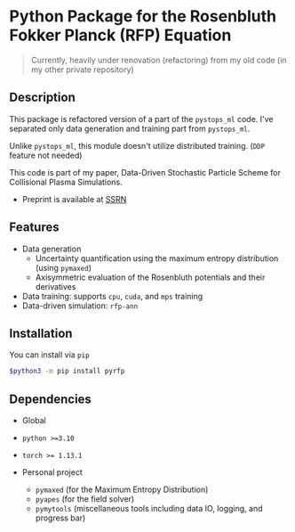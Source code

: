 # Python Package for the Rosenbluth Fokker Planck (RFP) Equation

> Currently, heavily under renovation (refactoring) from my old code (in my other private repository)

## Description

This package is refactored version of a part of the `pystops_ml` code.
I've separated only data generation and training part from `pystops_ml`.

Unlike `pystops_ml`, this module doesn't utilize distributed training. (`DDP` feature not needed)

This code is part of my paper, Data-Driven Stochastic Particle Scheme for Collisional Plasma Simulations.

- Preprint is available at [SSRN](https://ssrn.com/abstract=4108990)

## Features

- Data generation
  - Uncertainty quantification using the maximum entropy distribution (using `pymaxed`)
  - Axisymmetric evaluation of the Rosenbluth potentials and their derivatives
- Data training: supports `cpu`, `cuda`, and `mps` training
- Data-driven simulation: `rfp-ann`

## Installation

You can install via `pip`

```bash
$python3 -m pip install pyrfp
```

## Dependencies

- Global
- `python >=3.10`
- `torch >= 1.13.1`

- Personal project
  - `pymaxed` (for the Maximum Entropy Distribution)
  - `pyapes` (for the field solver)
  - `pymytools` (miscellaneous tools including data IO, logging, and progress bar)
